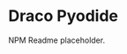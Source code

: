 <!-- This file will be displayed as the main page of https://www.npmjs.com/package/draco-pyodide -->

# Draco Pyodide

NPM Readme placeholder.
